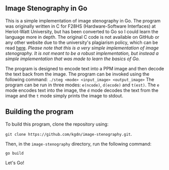 ## Image Stenography in Go

This is a simple implementation of image stenography in Go. The program was originally written in C for F28HS (Hardware-Software Interfaces) at Heriot-Watt University, but has been converted to Go so I could learn the language more in depth. The original C code is not available on GitHub or any other website due to the university's plagiarism policy, which can be read [here](https://www.hw.ac.uk/uk/students/doc/plagiarismguide.pdf). *Please note that this is a very simple implementation of image stenography. It is not meant to be a robust implementation, but instead a simple implementation that was made to learn the basics of Go.*

The program is designed to encode text into a PPM image and then decode the text back from the image. The program can be invoked using the following command:
`./steg <mode> <input_image> <output_image>`
The program can be run in three modes: `e(ncode)`, `d(ecode)` and `t(est)`. The `e` mode encodes text into the image, the `d` mode decodes the text from the image and the `t` mode simply prints the image to stdout.

## Building the program

To build this program, clone the repository using: 

`git clone https://github.com/kgdn/image-stenography.git`. 

Then, in the `image-stenography` directory, run the following command:

```go build```

Let's Go!